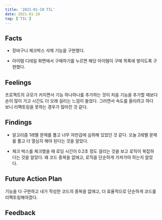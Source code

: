 ```yaml
---
title: '2021-01-10 TIL'
date: 2021-01-10
tag: ['TIL']
---
```


## Facts

- 장바구니 체크박스 삭제 기능을 구현했다.

- 아이템 디테일 화면에서 구매하기를 누르면 해당 아이템이 구매 목록에 쌓이도록 구현했다.

## Feelings

프로젝트의 규모가 커지면서 기능 하나하나를 추가하는 것이 처음 기능을 추가할 때보다 손이 많이 가고 시간도 더 오래 걸리는 느낌이 들었다. 그러면서 속도를 올리려고 하다 보니 리팩토링을 못하는 경우가 많아진 것 같다.

## Findings

- 알고리즘 1레벨 문제를 풀고 너무 자만감에 심취해 있었던 것 같다. 오늘 2레벨 문제를 풀고 더 열심히 해야 된다는 것을 알았다.

- 체크 박스를 체크했을 때 로딩 시간이 0.2초 정도 걸리는 것을 보고 로직이 복잡하다는 것을 알았다. 왜 코드 중복을 없애고, 로직을 단순하게 가져가야 하는지 알았다.

## Future Action Plan

기능을 다 구현하고 내가 작성한 코드의 중복을 없애고, 더 효율적으로 단순하게 코드를 리팩토링해야겠다.

## Feedback
